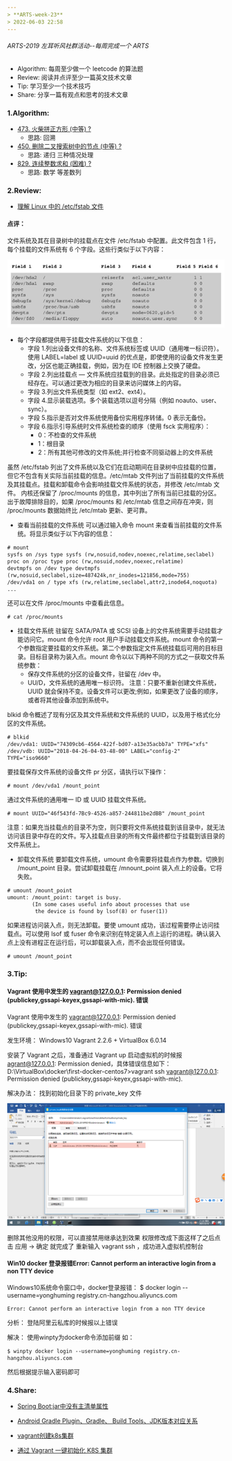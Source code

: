 ```yaml
---
> **ARTS-week-23**
> 2022-06-03 22:58
---
```



###### ARTS-2019 左耳听风社群活动--每周完成一个 ARTS
- Algorithm: 每周至少做一个 leetcode 的算法题
- Review: 阅读并点评至少一篇英文技术文章
- Tip: 学习至少一个技术技巧
- Share: 分享一篇有观点和思考的技术文章

### 1.Algorithm:

- [473. 火柴拼正方形 (中等) ?](https://leetcode.cn/submissions/detail/320711452/)  
  + 思路: 回溯
- [450. 删除二叉搜索树中的节点 (中等) ?](https://leetcode.cn/submissions/detail/321078045/)  
  + 思路: 递归 三种情况处理
- [829. 连续整数求和 (困难) ?](https://leetcode.cn/submissions/detail/321358458/)  
  + 思路: 数学 等差数列

### 2.Review:

- [理解 Linux 中的 /etc/fstab 文件](https://www.thegeekdiary.com/understanding-the-configuration-file-for-mounting-file-systems-etc-fstab/)  

#### 点评：

文件系统及其在目录树中的挂载点在文件 /etc/fstab 中配置。此文件包含 1 行，每个挂载的文件系统有 6 个字段。这些行类似于以下内容：

![An image](./images/ARTS-week-23-1.png)

- 每个字段都提供用于挂载文件系统的以下信息：
  - 字段 1.列出设备文件的名称、文件系统标签或 UUID（通用唯一标识符）。使用 LABEL=label 或 UUID=uuid 的优点是，即使使用的设备文件发生更改，分区也能正确挂载，例如，因为在 IDE 控制器上交换了硬盘。
  - 字段 2.列出挂载点 — 文件系统应挂载到的目录。此处指定的目录必须已经存在。可以通过更改为相应的目录来访问媒体上的内容。
  - 字段 3.列出文件系统类型（如 ext2、ext4）。
  - 字段 4.显示装载选项。多个装载选项以逗号分隔（例如 noauto、user、sync）。
  - 字段 5.指示是否对文件系统使用备份实用程序转储。0 表示无备份。
  - 字段 6.指示引导系统时文件系统检查的顺序（使用 fsck 实用程序）：
    - 0：不检查的文件系统
    - 1：根目录
    - 2：所有其他可修改的文件系统;并行检查不同驱动器上的文件系统

虽然 /etc/fstab 列出了文件系统以及它们在启动期间在目录树中应挂载的位置，但它不包含有关实际当前挂载的信息。/etc/mtab 文件列出了当前挂载的文件系统及其挂载点。挂载和卸载命令会影响挂载文件系统的状态，并修改 /etc/mtab 文件。
内核还保留了 /proc/mounts 的信息，其中列出了所有当前已挂载的分区。出于故障排除目的，如果 /proc/mounts 和 /etc/mtab 信息之间存在冲突，则 /proc/mounts 数据始终比 /etc/mtab 更新、更可靠。

- 查看当前挂载的文件系统
可以通过输入命令 mount 来查看当前挂载的文件系统。将显示类似于以下内容的信息：

```shell
# mount
sysfs on /sys type sysfs (rw,nosuid,nodev,noexec,relatime,seclabel)
proc on /proc type proc (rw,nosuid,nodev,noexec,relatime)
devtmpfs on /dev type devtmpfs (rw,nosuid,seclabel,size=487424k,nr_inodes=121856,mode=755)
/dev/vda1 on / type xfs (rw,relatime,seclabel,attr2,inode64,noquota)
...
```

还可以在文件 /proc/mounts 中查看此信息。

```shell
# cat /proc/mounts
```

- 挂载文件系统
驻留在 SATA/PATA 或 SCSI 设备上的文件系统需要手动挂载才能访问它。mount 命令允许 root 用户手动挂载文件系统。mount 命令的第一个参数指定要挂载的文件系统。第二个参数指定文件系统挂载后可用的目标目录。目标目录称为装入点。mount 命令以以下两种不同的方式之一获取文件系统参数：
  - 保存文件系统的分区的设备文件，驻留在 /dev 中。
  - UU/D，文件系统的通用唯一标识符。
注意：只要不重新创建文件系统，UUID 就会保持不变。设备文件可以更改;例如，如果更改了设备的顺序，或者将其他设备添加到系统中。

blkid 命令概述了现有分区及其文件系统和文件系统的 UUID，以及用于格式化分区的文件系统。

```shell
# blkid
/dev/vda1: UUID="74309cb6-4564-422f-bd07-a13e35acbb7a" TYPE="xfs" 
/dev/vdb: UUID="2018-04-26-04-03-48-00" LABEL="config-2" TYPE="iso9660"
```

要挂载保存文件系统的设备文件 pr 分区，请执行以下操作：

```shell
# mount /dev/vda1 /mount_point
```

通过文件系统的通用唯一 ID 或 UUID 挂载文件系统。

```shell
# mount UUID="46f543fd-7Bc9-4526-a857·244811be2dBB" /mount_point
```

注意：如果充当挂载点的目录不为空，则只要将文件系统挂载到该目录中，就无法访问该目录中存在的文件。写入挂载点目录的所有文件最终都位于挂载到该目录的文件系统上。

- 卸载文件系统
要卸载文件系统，umount 命令需要将挂载点作为参数。切换到 /mount_point 目录。尝试卸载挂载在 /mnount_point 装入点上的设备。它将失败。

```shell
# umount /mount_point
umount: /mount_point: target is busy.
        (In some cases useful info about processes that use
         the device is found by lsof(8) or fuser(1))
```

如果进程访问装入点，则无法卸载。要使 umount 成功，该过程需要停止访问挂载点。可以使用 lsof 或 fuser 命令来识别在特定装入点上运行的进程。确认装入点上没有进程正在运行后，可以卸载装入点，而不会出现任何错误。

```shell
# umount /mount_point
```

### 3.Tip:

#### Vagrant 使用中发生的 vagrant@127.0.0.1: Permission denied (publickey,gssapi-keyex,gssapi-with-mic). 错误
Vagrant 使用中发生的 vagrant@127.0.0.1: Permission denied (publickey,gssapi-keyex,gssapi-with-mic). 错误

发生环境：
Windows10
Vagrant 2.2.6 + VirtualBox 6.0.14

安装了 Vagrant 之后，准备通过 Vagrant up 启动虚拟机的时候报 agrant@127.0.0.1: Permission denied，具体错误信息如下：
D:\VirtualBox\docker\first-docker-centos7>vagrant ssh
vagrant@127.0.0.1: Permission denied (publickey,gssapi-keyex,gssapi-with-mic).

解决办法：
找到初始化目录下的 private_key 文件

![An image](./images/ARTS-week-23-2.png)

删除其他没用的权限，可以直接禁用继承达到效果
权限修改成下面这样了之后点击 应用 -> 确定 就完成了
重新输入 vagrant ssh ，成功进入虚拟机控制台

#### Win10 docker 登录报错Error: Cannot perform an interactive login from a non TTY device

Windows10系统命令窗口中，docker登录报错：
$ docker login --username=yonghuming registry.cn-hangzhou.aliyuncs.com
```shell
Error: Cannot perform an interactive login from a non TTY device
```

分析：
登陆阿里云私库的时候报以上错误

解决：
使用winpty为docker命令添加前缀 如：

```shell
$ winpty docker login --username=yonghuming registry.cn-hangzhou.aliyuncs.com
```

然后根据提示输入密码即可

### 4.Share:

- [Spring Boot:jar中没有主清单属性](https://blog.csdn.net/u010429286/article/details/79085212)  

- [Android Gradle Plugin、Gradle、 Build Tools、JDK版本对应关系](https://blog.csdn.net/libie_lt/article/details/122127407)  

- [vagrant创建k8s集群](https://blog.csdn.net/weixin_44371237/article/details/123974335)  

- [通过 Vagrant 一键初始化 K8S 集群](jianshu.com/p/5a5b597538e1)  
